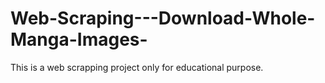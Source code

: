 # Web-Scraping---Download-Whole-Manga-Images-
This is a web scrapping project only for educational purpose.
